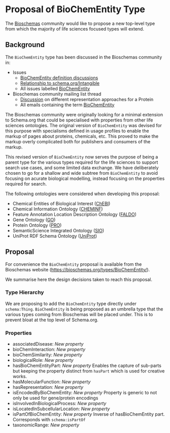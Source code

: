 # Proposal of BioChemEntity Type

The [Bioschemas](https://bioschemas.org) community would like to propose a new top-level type from which the majority of life sciences focused types will extend.

## Background

The `BioChemEntity` type has been discussed in the Bioschemas community in:

- Issues
  - [BioChemEntity definition discussions](https://github.com/BioSchemas/specifications/issues/215)
  - [Relationship to schema.org/Intangible](https://github.com/BioSchemas/specifications/issues/226)
  - All issues labelled [BioChemEntity](https://github.com/BioSchemas/specifications/issues?utf8=✓&q=label:"type:+BioChemEntity")
- Bioschemas community mailing list thread
  - [Discussion](https://lists.w3.org/Archives/Public/public-bioschemas/2017Nov/0001.html) on different representation approaches for a Protein
  - All emails containing the term [BioChemEntity](https://www.w3.org/Search/Mail/Public/advanced_search?keywords=&hdr-1-name=subject&hdr-1-query=biochementity&hdr-2-name=from&hdr-2-query=&hdr-3-name=message-id&hdr-3-query=&period_month=&period_year=&index-grp=Public__FULL&index-type=t&type-index=public-bioschemas&resultsperpage=20&sortby=date-asc)

The Bioschemas community were originally looking for a minimal extension to Schema.org that could be specialised with properties from other life sciences ontologies. The original version of `BioChemEntity` was devised for this purpose with specialisms defined in usage profiles to enable the markup of pages about proteins, chemicals, etc. This proved to make the markup overly complicated both for publishers and consumers of the markup.

This revised version of `BioChemEntity` now serves the purpose of being a parent type for the various types required for the life sciences to support search use cases, and some limited data exchange. We have deliberately chosen to go for a shallow and wide subtree from `BioChemEntity` to avoid focusing on acurate biological modelling, instead focusing on the properties required for search.

The following ontologies were considered when developing this proposal:

- Chemical Entities of Biological Interest ([ChEBI](https://www.ebi.ac.uk/chebi/))
- Chemical Information Ontology ([CHEMINF](http://semanticchemistry.github.io/semanticchemistry/)) 
- Feature Annotation Location Description Ontology ([FALDO](https://github.com/OBF/FALDO))
- Gene Ontology ([GO](http://geneontology.org/))
- Protein Ontology ([PRO](https://proconsortium.org/))
- SemanticScience Integrated Ontology ([SIO](http://sio.semanticscience.org/))
- UniProt RDF Schema Ontology ([UniProt](https://www.uniprot.org/core/))

## Proposal

For convenience the `BioChemEntity` proposal is available from the Bioschemas website (https://bioschemas.org/types/BioChemEntity/).

We summarise here the design decisions taken to reach this proposal.

### Type Hierarchy

We are proposing to add the `BioChemEntity` type directly under `schema:Thing`. `BioChemEntity` is being proposed as an umbrella type that the various types coming from Bioschemas will be placed under. This is to prevent bloat at the top level of Schema.org. 

### Properties

- associatedDisease: *New property*
- bioChemInteraction: *New property*
- bioChemSimilarity: *New property*
- biologicalRole: *New property*
- hasBioChemEntityPart: *New property*
Enables the capture of sub-parts but keeping the property distinct from `hasPart` which is used for creative works.
- hasMolecularFunction: *New property*
- hasRepresentation: *New property*
- isEncodedByBioChemEntity: *New property*
Property is generic to not only be used for gene/protein encodings
- isInvolvedInBiologicalProcess: *New property*
- isLocatedInSubcellularLocation: *New property*
- isPartOfBioChemEntity: *New property*
Inverse of hasBioChemEntity part. Corresponds with `schema:isPartOf`
- taxonomicRange: *New property*

